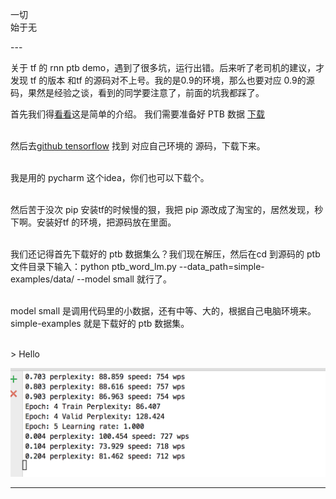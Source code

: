 
一切<br>始于无

<p id = "build"></p>
---



关于 tf 的 rnn ptb demo，遇到了很多坑，运行出错。后来听了老司机的建议，才发现 tf 的版本 和tf 的源码对不上号。我的是0.9的环境，那么也要对应 0.9的源码，果然是经验之谈，看到的同学要注意了，前面的坑我都踩了。

首先我们得[看看](http://wiki.jikexueyuan.com/project/tensorflow-zh/tutorials/recurrent.html)这是简单的介绍。
我们需要准备好 PTB 数据 [下载](http://www.fit.vutbr.cz/~imikolov/rnnlm/simple-examples.tgz) 

<br>然后去[github tensorflow](https://github.com/tensorflow/tensorflow/releases?af) 找到 对应自己环境的 源码，下载下来。

<br>我是用的 pycharm 这个idea，你们也可以下载个。

<br>然后苦于没次 pip 安装tf的时候慢的狠，我把 pip 源改成了淘宝的，居然发现，秒下啊。安装好tf 的环境，把源码放在里面。

<br>我们还记得首先下载好的 ptb 数据集么？我们现在解压，然后在cd 到源码的 ptb 文件目录下输入：python ptb_word_lm.py --data_path=simple-examples/data/ --model small 就行了。

<br>model small 是调用代码里的小数据，还有中等、大的，根据自己电脑环境来。simple-examples 就是下载好的 ptb 数据集。

<br>
> Hello

![img](/img/in-post/ptb.png)


---









 